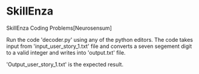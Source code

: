 # SkillEnza
SkillEnza Coding Problems[Neurosensum]

Run the code 'decoder.py' using any of the python editors.
The code takes input from 'input_user_story_1.txt' file and converts a seven segement digit to a valid integer and writes into
'output.txt' file.

'Output_user_story_1.txt' is the expected result.
